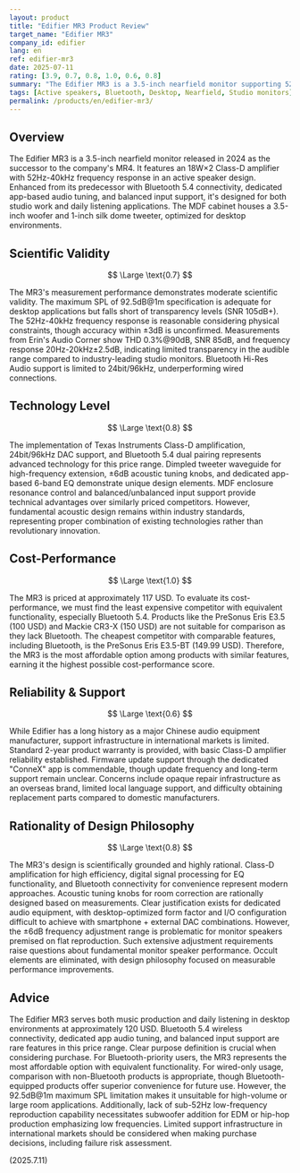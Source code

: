 ```yaml
---
layout: product
title: "Edifier MR3 Product Review"
target_name: "Edifier MR3"
company_id: edifier
lang: en
ref: edifier-mr3
date: 2025-07-11
rating: [3.9, 0.7, 0.8, 1.0, 0.6, 0.8]
summary: "The Edifier MR3 is a 3.5-inch nearfield monitor supporting 52Hz-40kHz with 18W×2 output. Features Bluetooth 5.4 with versatile functionality, though measurement performance falls short of industry-leading standards."
tags: [Active speakers, Bluetooth, Desktop, Nearfield, Studio monitors]
permalink: /products/en/edifier-mr3/
---
```

## Overview

The Edifier MR3 is a 3.5-inch nearfield monitor released in 2024 as the successor to the company's MR4. It features an 18W×2 Class-D amplifier with 52Hz-40kHz frequency response in an active speaker design. Enhanced from its predecessor with Bluetooth 5.4 connectivity, dedicated app-based audio tuning, and balanced input support, it's designed for both studio work and daily listening applications. The MDF cabinet houses a 3.5-inch woofer and 1-inch silk dome tweeter, optimized for desktop environments.

## Scientific Validity

$$ \Large \text{0.7} $$

The MR3's measurement performance demonstrates moderate scientific validity. The maximum SPL of 92.5dB@1m specification is adequate for desktop applications but falls short of transparency levels (SNR 105dB+). The 52Hz-40kHz frequency response is reasonable considering physical constraints, though accuracy within ±3dB is unconfirmed. Measurements from Erin's Audio Corner show THD 0.3%@90dB, SNR 85dB, and frequency response 20Hz-20kHz±2.5dB, indicating limited transparency in the audible range compared to industry-leading studio monitors. Bluetooth Hi-Res Audio support is limited to 24bit/96kHz, underperforming wired connections.

## Technology Level

$$ \Large \text{0.8} $$

The implementation of Texas Instruments Class-D amplification, 24bit/96kHz DAC support, and Bluetooth 5.4 dual pairing represents advanced technology for this price range. Dimpled tweeter waveguide for high-frequency extension, ±6dB acoustic tuning knobs, and dedicated app-based 6-band EQ demonstrate unique design elements. MDF enclosure resonance control and balanced/unbalanced input support provide technical advantages over similarly priced competitors. However, fundamental acoustic design remains within industry standards, representing proper combination of existing technologies rather than revolutionary innovation.

## Cost-Performance

$$ \Large \text{1.0} $$

The MR3 is priced at approximately 117 USD. To evaluate its cost-performance, we must find the least expensive competitor with equivalent functionality, especially Bluetooth 5.4. Products like the PreSonus Eris E3.5 (100 USD) and Mackie CR3-X (150 USD) are not suitable for comparison as they lack Bluetooth. The cheapest competitor with comparable features, including Bluetooth, is the PreSonus Eris E3.5-BT (149.99 USD). Therefore, the MR3 is the most affordable option among products with similar features, earning it the highest possible cost-performance score.

## Reliability & Support

$$ \Large \text{0.6} $$

While Edifier has a long history as a major Chinese audio equipment manufacturer, support infrastructure in international markets is limited. Standard 2-year product warranty is provided, with basic Class-D amplifier reliability established. Firmware update support through the dedicated "ConneX" app is commendable, though update frequency and long-term support remain unclear. Concerns include opaque repair infrastructure as an overseas brand, limited local language support, and difficulty obtaining replacement parts compared to domestic manufacturers.

## Rationality of Design Philosophy

$$ \Large \text{0.8} $$

The MR3's design is scientifically grounded and highly rational. Class-D amplification for high efficiency, digital signal processing for EQ functionality, and Bluetooth connectivity for convenience represent modern approaches. Acoustic tuning knobs for room correction are rationally designed based on measurements. Clear justification exists for dedicated audio equipment, with desktop-optimized form factor and I/O configuration difficult to achieve with smartphone + external DAC combinations. However, the ±6dB frequency adjustment range is problematic for monitor speakers premised on flat reproduction. Such extensive adjustment requirements raise questions about fundamental monitor speaker performance. Occult elements are eliminated, with design philosophy focused on measurable performance improvements.

## Advice

The Edifier MR3 serves both music production and daily listening in desktop environments at approximately 120 USD. Bluetooth 5.4 wireless connectivity, dedicated app audio tuning, and balanced input support are rare features in this price range. Clear purpose definition is crucial when considering purchase. For Bluetooth-priority users, the MR3 represents the most affordable option with equivalent functionality. For wired-only usage, comparison with non-Bluetooth products is appropriate, though Bluetooth-equipped products offer superior convenience for future use. However, the 92.5dB@1m maximum SPL limitation makes it unsuitable for high-volume or large room applications. Additionally, lack of sub-52Hz low-frequency reproduction capability necessitates subwoofer addition for EDM or hip-hop production emphasizing low frequencies. Limited support infrastructure in international markets should be considered when making purchase decisions, including failure risk assessment.

(2025.7.11)